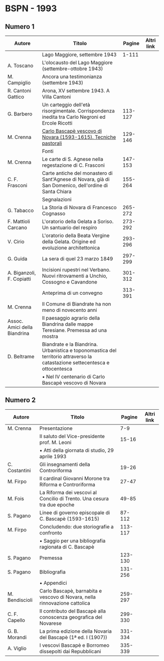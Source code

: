 # BSPN - 1993

## Numero 1

| Autore                       | Titolo                                                                                                                       | Pagine  | Altri link |
|------------------------------|------------------------------------------------------------------------------------------------------------------------------|---------|------------|
|                              | Lago Maggiore, settembre 1943                                                                                                | 1-111   |            |
| A. Toscano                   | L'olocausto del Lago Maggiore (settembre-ottobre 1943)                                                                       |         |            |
| M. Campiglio                 | Ancora una testimonianza (settembre 1943)                                                                                    |         |            |
| R. Cantoni Gattico           | Arona, XV settembre 1943. A Villa Cantoni                                                                                    |         |            |
| G. Barbero                   | Un carteggio dell'età risorgimentale. Corrispondenza inedita tra Carlo Negroni ed Ercole Ricotti                             | 113-127 |            |
| M. Crenna                    | [Carlo Bascapè vescovo di Novara (1593-1615). Tecniche pastorali](https://en.calameo.com/read/0047331289b83694467e1)         | 129-146 |            |
|                              | Fonti                                                                                                                        |         |            |
| M. Crenna                    | Le carte di S. Agnese nella regestazione di C. Frasconi                                                                      | 147-153 |            |
| C. F. Frasconi               | Carte antiche del monastero di Sant'Agnese di Novara, già di San Domenico, dell'ordine di Santa Chiara                       | 155-264 |            |
|                              | Segnalazioni                                                                                                                 |         |            |
| G. Tabacco                   | La Storia di Novara di Francesco Cognasso                                                                                    | 265-272 |            |
| F. Mattioli Carcano          | L'oratorio della Gelata a Soriso. Un santuario del respiro                                                                   | 273-292 |            |
| V. Cirio                     | L'oratorio della Beata Vergine della Gelata. Origine ed evoluzione architettonica                                            | 293-296 |            |
| G. Guida                     | La sera di quel 23 marzo 1849                                                                                                | 297-299 |            |
| A. Biganzoli, F. Copiatti    | Incisioni rupestri nel Verbano. Nuovi ritrovamenti a Unchio, Cossogno e Cavandone                                            | 301-312 |            |
|                              | Anteprima di un convegno                                                                                                     | 313-391 |            |
| M. Crenna                    | Il Comune di Biandrate ha non meno di novecento anni                                                                         |         |            |
| Assoc. Amici della Biandrina | Il paesaggio agrario della Biandrina dalle mappe Teresiane. Premessa ad una mostra                                           |         |            |
| D. Beltrame                  | Biandrate e la Biandrina. Urbanistica e toponomastica del territorio attraverso la catastazione settecentesca e ottocentesca |         |            |
|                              | • Nel IV centenario di Carlo Bascapè vescovo di Novara                                                                       |         |            |

## Numero 2

| Autore         | Titolo                                                                     | Pagine  | Altri link |
|----------------|----------------------------------------------------------------------------|---------|------------|
| M. Crenna      | Presentazione                                                              | 7-9     |            |
|                | Il saluto del Vice-presidente prof. M. Leoni                               | 15-16   |            |
|                | • Atti della giornata di studio, 29 aprile 1993                            |         |            |
| C. Costantini  | Gli insegnamenti della Controriforma                                       | 19-26   |            |
| M. Firpo       | Il cardinal Giovanni Morone tra Riforma e Controriforma                    | 27-47   |            |
| M. Fois        | La Riforma dei vescovi al Concilio di Trento. Una cesura tra due epoche    | 49-85   |            |
| S. Pagano      | Linee di governo episcopale di C. Bascapè (1593-1615)                      | 87-112  |            |
| M. Firpo       | Concludendo: due storiografie a confronto                                  | 113-117 |            |
|                | • Saggio per una bibliografia ragionata di C. Bascapè                      |         |            |
| S. Pagano      | Premessa                                                                   | 123-130 |            |
| S. Pagano      | Bibliografia                                                               | 131-256 |            |
|                | • Appendici                                                                |         |            |
| M. Bendiscioli | Carlo Bascapè, barnabita e vescovo di Novara, nella rinnovazione cattolica | 259-297 |            |
| C. F. Capello  | Il contributo del Bascapè alla conoscenza geografica del Novarese          | 299-330 |            |
| G. B. Morandi  | La prima edizione della Novaria del Bascapè (1ª ed. I (1907))              | 331-334 |            |
| A. Viglio      | I vescovi Bascapè e Borromeo dissepolti dai Repubblicani                   | 335-339 |            |
